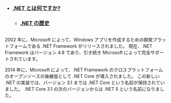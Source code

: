 - ### [.NET とは何ですか?](https://docs.microsoft.com/ja-jp/dotnet/core/introduction#net-history)
  - ### [.NET の歴史](https://docs.microsoft.com/ja-jp/dotnet/core/introduction#net-history)
  ```
2002 年に、Microsoft によって、Windows アプリを作成するための開発プラットフォームである .NET Framework がリリースされました。 現在、.NET Framework はバージョン 4.8 であり、引き続き Microsoft によって完全サポートされています。

2014 年に、Microsoft によって、.NET Framework のクロスプラットフォームのオープンソースの後継版として .NET Core が導入されました。 この新しい .NET の実装では、バージョン 3.1 までは .NET Core という名前が保持されていました。 .NET Core 3.1 の次のバージョンからは .NET 5 という名前になりました。  
  ```

